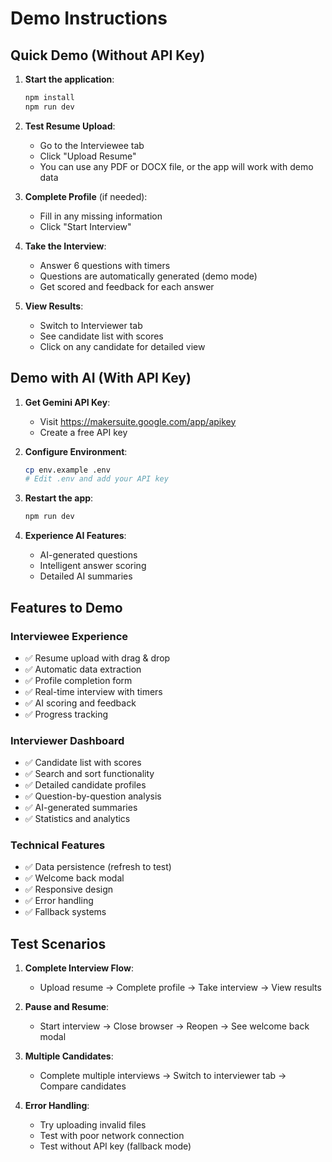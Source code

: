 # Demo Instructions

## Quick Demo (Without API Key)

1. **Start the application**:
   ```bash
   npm install
   npm run dev
   ```

2. **Test Resume Upload**:
   - Go to the Interviewee tab
   - Click "Upload Resume" 
   - You can use any PDF or DOCX file, or the app will work with demo data

3. **Complete Profile** (if needed):
   - Fill in any missing information
   - Click "Start Interview"

4. **Take the Interview**:
   - Answer 6 questions with timers
   - Questions are automatically generated (demo mode)
   - Get scored and feedback for each answer

5. **View Results**:
   - Switch to Interviewer tab
   - See candidate list with scores
   - Click on any candidate for detailed view

## Demo with AI (With API Key)

1. **Get Gemini API Key**:
   - Visit https://makersuite.google.com/app/apikey
   - Create a free API key

2. **Configure Environment**:
   ```bash
   cp env.example .env
   # Edit .env and add your API key
   ```

3. **Restart the app**:
   ```bash
   npm run dev
   ```

4. **Experience AI Features**:
   - AI-generated questions
   - Intelligent answer scoring
   - Detailed AI summaries

## Features to Demo

### Interviewee Experience
- ✅ Resume upload with drag & drop
- ✅ Automatic data extraction
- ✅ Profile completion form
- ✅ Real-time interview with timers
- ✅ AI scoring and feedback
- ✅ Progress tracking

### Interviewer Dashboard
- ✅ Candidate list with scores
- ✅ Search and sort functionality
- ✅ Detailed candidate profiles
- ✅ Question-by-question analysis
- ✅ AI-generated summaries
- ✅ Statistics and analytics

### Technical Features
- ✅ Data persistence (refresh to test)
- ✅ Welcome back modal
- ✅ Responsive design
- ✅ Error handling
- ✅ Fallback systems

## Test Scenarios

1. **Complete Interview Flow**:
   - Upload resume → Complete profile → Take interview → View results

2. **Pause and Resume**:
   - Start interview → Close browser → Reopen → See welcome back modal

3. **Multiple Candidates**:
   - Complete multiple interviews → Switch to interviewer tab → Compare candidates

4. **Error Handling**:
   - Try uploading invalid files
   - Test with poor network connection
   - Test without API key (fallback mode)
